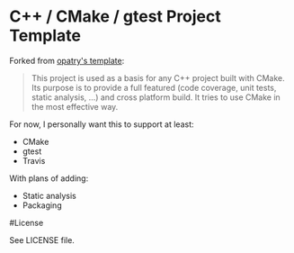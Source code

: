 # C++ / CMake / gtest Project Template

Forked from [opatry's template]:
> This project is used as a basis for any C++ project built with CMake. Its purpose is to provide a full featured (code coverage, unit tests, static analysis, …) and cross platform build. It tries to use CMake in the most effective way.

For now, I personally want this to support at least:
- CMake
- gtest
- Travis

With plans of adding:
- Static analysis
- Packaging

#License

See LICENSE file.

[opatry's template]:https://github.com/opatry/cpp-cmake-template
